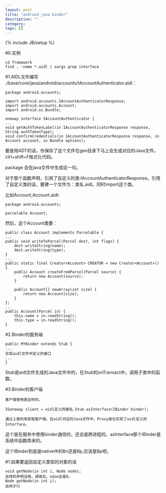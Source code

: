 ```yaml
---
layout: post
title: "android java binder"
description: ""
category: 
tags: []
---
```

{% include JB/setup %}

#0.实例

    cd framework
    find . -name *.aidl | xargs grep interface

#1.AIDL文件编写
./base/core/java/android/accounts/IAccountAuthenticator.aidl：

    package android.accounts;

    import android.accounts.IAccountAuthenticatorResponse;
    import android.accounts.Account;
    import android.os.Bundle;

    oneway interface IAccountAuthenticator {
    ...
    void getAuthTokenLabel(in IAccountAuthenticatorResponse response, String authTokenType);
    void confirmCredentials(in IAccountAuthenticatorResponse response, in Account account, in Bundle options);

要是用ADT的话，你保存了这个文件在gen目录下马上会生成对应的Java文件。ctrl+shift+F格式化代码。

package 会在java文件中生成这一句。

对于那个函数声明，引用了自定义的类:IAccountAuthenticatorResponse。引用了自定义类的话，要建一个文件为：类名.aidl。同时import这个类。

比如Account,Account.aidl:

    package android.accounts;

    parcelable Account;
    
然后，这个Account类要：

    public class Account implements Parcelable {
    ...
    public void writeToParcel(Parcel dest, int flags) {
        dest.writeString(name);
        dest.writeString(type);
    }
    ...
    public static final Creator<Account> CREATOR = new Creator<Account>() {
        public Account createFromParcel(Parcel source) {
            return new Account(source);
        }

        public Account[] newArray(int size) {
            return new Account[size];
        }
    };
    ...
    public Account(Parcel in) {
        this.name = in.readString();
        this.type = in.readString();
    }

#2.Binder的服务端

    public MYBinder extends Stub {
    ...
    实现aidl文件中定义的接口
    ...
    }

Stub是aidl文件生成的Java文件中的，在Stub的onTransact中，调用子类中的函数。

#3.Binder的客户端

    客户端使用是这样的。

    IGateway client = aidl定义的接名.Stub.asInterface(IBinder binder);

    通过上面的来获取客户端，在aidl对应的Java文件中，Proxy类也实现了aidl定义的Interface。

这个是在服务中使用binder通信的，还会是跨进程的。asInterface那个IBinder是系统中函数弄来的。

这个IBinder到底是native中的Bn还是Bp,应该是Bp吧。

#1.如果要返回自定义类型的对象的话

    void getNode(in int i, Node node);
    这样的声明没用，调用后，ndoe全是0。
    Node getNode(in int i);
    这样才行
